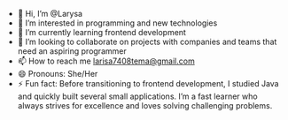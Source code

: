 - 👋 Hi, I’m @Larysa
- 👀 I’m interested in programming and new technologies
- 🌱 I’m currently learning frontend development
- 💞️ I’m looking to collaborate on projects with companies and teams that need an aspiring programmer
- 📫 How to reach me larisa7408tema@gmail.com
- 😄 Pronouns: She/Her
- ⚡ Fun fact: Before transitioning to frontend development, I studied Java and quickly built several small applications. I’m a fast learner who always strives for excellence and loves solving challenging problems.



<!---
larysa7408/larysa7408 is a ✨ special ✨ repository because its `README.md` (this file) appears on your GitHub profile.
You can click the Preview link to take a look at your changes.
--->
